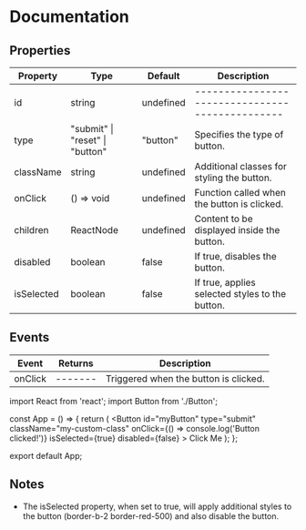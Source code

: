# Documentation

## Properties

| Property   | Type                            | Default   | Description                                     |
| ---------- | ------------------------------- | --------- | ----------------------------------------------- |
| id         | string                          | undefined | ----------------------------------------------- |
| type       | "submit" \| "reset" \| "button" | "button"  | Specifies the type of button.                   |
| className  | string                          | undefined | Additional classes for styling the button.      |
| onClick    | () => void                      | undefined | Function called when the button is clicked.     |
| children   | ReactNode                       | undefined | Content to be displayed inside the button.      |
| disabled   | boolean                         | false     | If true, disables the button.                   |
| isSelected | boolean                         | false     | If true, applies selected styles to the button. |

## Events

| Event   | Returns | Description                           |
| ------- | ------- | ------------------------------------- |
| onClick | ------- | Triggered when the button is clicked. |

import React from 'react';
import Button from './Button';

const App = () => {
  return (
    <Button
      id="myButton"
      type="submit"
      className="my-custom-class"
      onClick={() => console.log('Button clicked!')}
      isSelected={true}
      disabled={false}
    >
      Click Me
    </Button>
  );
};

export default App;

## Notes

- The isSelected property, when set to true, will apply additional styles to the button (border-b-2 border-red-500) and also disable the button.